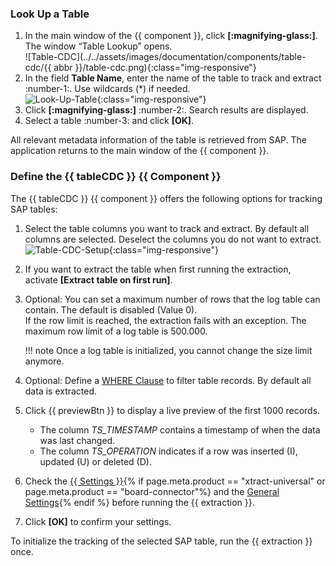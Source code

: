 
### Look Up a Table

1. In the main window of the {{ component }}, click **[:magnifying-glass:]**. The window “Table Lookup” opens.<br>
![Table-CDC](../../assets/images/documentation/components/table-cdc/{{ abbr }}/table-cdc.png){:class="img-responsive"}
2. In the field **Table Name**, enter the name of the table to track and extract :number-1:. Use wildcards (*) if needed.<br>
![Look-Up-Table](../../assets/images/documentation/components/table/table_look-up.png){:class="img-responsive"}
3. Click **[:magnifying-glass:]** :number-2:. Search results are displayed.
4. Select a table :number-3: and click **[OK]**. <br>

All relevant metadata information of the table is retrieved from SAP.
The application returns to the main window of the {{ component }}.


### Define the {{ tableCDC }} {{ Component }}

The {{ tableCDC }} {{ component }} offers the following options for tracking SAP tables:

1. Select the table columns you want to track and extract. By default all columns are selected. 
Deselect the columns you do not want to extract.<br> 
![Table-CDC-Setup](../../assets/images/documentation/components/table-cdc/table-cdc-kna1.png){:class="img-responsive"}
2. If you want to extract the table when first running the extraction, activate **[Extract table on first run]**.
3. Optional: You can set a maximum number of rows that the log table can contain. The default is disabled (Value 0). <br>
If the row limit is reached, the extraction fails with an exception. The maximum row limit of a log table is 500.000.

	!!! note
		Once a log table is initialized, you cannot change the size limit anymore.
		
4. Optional: Define a [WHERE Clause](where-clause.md) to filter table records. By default all data is extracted.
5. Click {{ previewBtn }} to display a live preview of the first 1000 records.<br>
	- The column *TS_TIMESTAMP* contains a timestamp of when the data was last changed. 
	- The column *TS_OPERATION* indicates if a row was inserted (I), updated (U) or deleted (D).<br>
6. Check the [{{ Settings }}](settings.md){% if page.meta.product == "xtract-universal" or page.meta.product == "board-connector"%} and the [General Settings](general-settings.md){% endif %} before running the {{ extraction }}.
7. Click **[OK]** to confirm your settings.

To initialize the tracking of the selected SAP table, run the {{ extraction }} once. 
